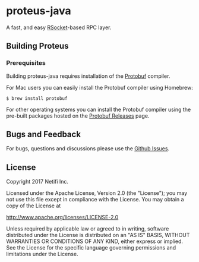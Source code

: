 # proteus-java
A fast, and easy [RSocket](http://rsocket.io/)-based RPC layer.

## Building Proteus
### Prerequisites
Building proteus-java requires installation of the [Protobuf](https://github.com/google/protobuf) compiler.

For Mac users you can easily install the Protobuf compiler using Homebrew:

    $ brew install protobuf
    
For other operating systems you can install the Protobuf compiler using the pre-built packages hosted on the [Protobuf Releases](https://github.com/google/protobuf/releases) page.

## Bugs and Feedback

For bugs, questions and discussions please use the [Github Issues](https://github.com/netifi/proteus-java/issues).

## License
Copyright 2017 Netifi Inc.

Licensed under the Apache License, Version 2.0 (the "License"); you may not use this file except in compliance with the License. You may obtain a copy of the License at

http://www.apache.org/licenses/LICENSE-2.0

Unless required by applicable law or agreed to in writing, software distributed under the License is distributed on an "AS IS" BASIS, WITHOUT WARRANTIES OR CONDITIONS OF ANY KIND, either express or implied. See the License for the specific language governing permissions and limitations under the License.
